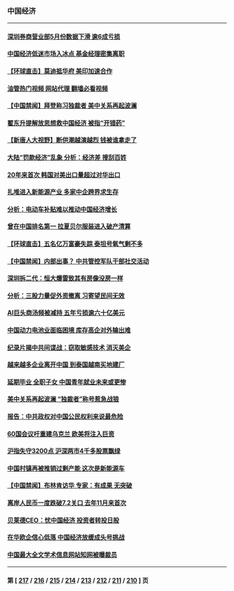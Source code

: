 ### 中国经济
---
#### [深圳券商营业部5月份数据下滑 逾6成亏损](../../pages/ncid283/n14021442.md?06232045) 
#### [中国经济低迷市场入冰点 基金经理密集离职](../../pages/ncid283/n14021435.md?06232045) 
#### [【环球直击】莫迪抵华府 美印加速合作](../../pages/ncid283/n14021122.md?06232045) 
#### [油管热门视频 网站代理 翻墙必看视频](http://138.2.39.72:81/youtube.html?epic-marker?06232045)
#### [【中国禁闻】拜登称习独裁者 美中关系再起波澜](../../pages/ncid283/n14021115.md?06232045) 
#### [翟东升提解放思想救中国经济 被指“开错药”](../../pages/ncid283/n14021213.md?06232045) 
#### [【新唐人大视野】断供潮越演越烈 钱被谁拿走了](../../pages/ncid283/n14021057.md?06232045) 
#### [大陆“罚款经济”乱象 分析：经济差 搜刮百姓](../../pages/ncid283/n14021061.md?06232045) 
#### [20年来首次 韩国对美出口量超过对华出口](../../pages/ncid283/n14020999.md?06232045) 
#### [扎堆进入新能源产业 多家中企跨界求生存](../../pages/ncid283/n14020897.md?06232045) 
#### [分析：电动车补贴难以推动中国经济增长](../../pages/ncid283/n14020863.md?06232045) 
#### [曾在中国排名第一 拉夏贝尔服装进入破产清算](../../pages/ncid283/n14020914.md?06232045) 
#### [【环球直击】五名亿万富豪失踪 泰坦号氧气剩不多](../../pages/ncid283/n14020634.md?06232045) 
#### [【中国禁闻】内部出事？ 中共管控军队干部社交活动](../../pages/ncid283/n14020630.md?06232045) 
#### [深圳拆二代：恒大爆雷致其有房像没房一样](../../pages/ncid283/n14020847.md?06232045) 
#### [分析：三股力量促外资撤离 习寄望民间无效](../../pages/ncid283/n14020052.md?06232045) 
#### [AI巨头商汤频被减持 五年亏损逾六十亿美元](../../pages/ncid283/n14020747.md?06232045) 
#### [中国动力电池业面临困境 库存高企对外输出难](../../pages/ncid283/n14020182.md?06232045) 
#### [纪录片揭中共间谍战：窃取敏感技术 消灭美企](../../pages/ncid283/n14020544.md?06232045) 
#### [越来越多企业离开中国 到泰国越南买地建厂](../../pages/ncid283/n14020536.md?06232045) 
#### [延期毕业 全职子女 中国青年就业未来或更惨](../../pages/ncid283/n14020185.md?06232045) 
#### [美中关系再起波澜 “独裁者”称号惹急战狼](../../pages/ncid283/n14020509.md?06232045) 
#### [报告：中共政权对中国公民权利来说最危险](../../pages/ncid283/n14020484.md?06232045) 
#### [60国会议吁重建乌克兰 欧美将注入巨资](../../pages/ncid283/n14020395.md?06232045) 
#### [沪指失守3200点 沪深两市4千多股票飘绿](../../pages/ncid283/n14020275.md?06232045) 
#### [中国村镇再被推销过剩产能 这次是新能源车](../../pages/ncid283/n14020186.md?06232045) 
#### [【中国禁闻】布林肯访华 专家：有成果 无突破](../../pages/ncid283/n14019778.md?06232045) 
#### [离岸人民币一度跌破7.2关口 去年11月来首次](../../pages/ncid283/n14020140.md?06232045) 
#### [贝莱德CEO：忧中国经济 投资者转投日股](../../pages/ncid283/n14019859.md?06232045) 
#### [在华欧企信心低落 中国经济放缓成头号挑战](../../pages/ncid283/n14019974.md?06232045) 
#### [中国最大全文学术信息网站知网被曝裁员](../../pages/ncid283/n14019905.md?06232045) 

---
#### 第 [ [217](./217.md?06232045) / [216](./216.md?06232045) / [215](./215.md?06232045) / [214](./214.md?06232045) / [213](./213.md?06232045) / [212](./212.md?06232045) / [211](./211.md?06232045) / [210](./210.md?06232045) ] 页
